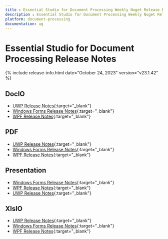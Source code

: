 ```yaml
---
title : Essential Studio for Document Processing Weekly Nuget Release Release Notes  
description : Essential Studio for Document Processing Weekly Nuget Release Release Notes  
platform: document-processing
documentation: ug
---
```


# Essential Studio for Document Processing  Release Notes  

{% include release-info.html date="October 24, 2023" version="v23.1.42" %} 

## DocIO

* [UWP Release Notes](/uwp/release-notes/v23.1.42#docio){:target="_blank"}
* [Windows Forms Release Notes](/windowsforms/release-notes/v23.1.42#docio){:target="_blank"}
* [WPF Release Notes](/wpf/release-notes/v23.1.42#docio){:target="_blank"}


## PDF

* [UWP Release Notes](/uwp/release-notes/v23.1.42#pdf){:target="_blank"}
* [Windows Forms Release Notes](/windowsforms/release-notes/v23.1.42#pdf){:target="_blank"}
* [WPF Release Notes](/wpf/release-notes/v23.1.42#pdf){:target="_blank"}


## Presentation

* [Windows Forms Release Notes](/windowsforms/release-notes/v23.1.42#presentation){:target="_blank"}
* [WPF Release Notes](/wpf/release-notes/v23.1.42#presentation){:target="_blank"}
* [UWP Release Notes](/uwp/release-notes/v23.1.42#presentation){:target="_blank"}


## XlsIO

* [UWP Release Notes](/uwp/release-notes/v23.1.42#xlsio){:target="_blank"}
* [Windows Forms Release Notes](/windowsforms/release-notes/v23.1.42#xlsio){:target="_blank"}
* [WPF Release Notes](/wpf/release-notes/v23.1.42#xlsio){:target="_blank"}